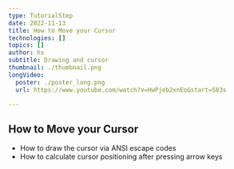 ```yaml
---
type: TutorialStep
date: 2022-11-13
title: How to Move your Cursor
technologies: []
topics: []
author: hs
subtitle: Drawing and cursor
thumbnail: ./thumbnail.png
longVideo:
  poster: ./poster_long.png
  url: https://www.youtube.com/watch?v=HwPjeb2xnEo&start=503s

---
```


## How to Move your Cursor
- How to draw the cursor via ANSI escape codes
- How to calculate cursor positioning after pressing arrow keys



